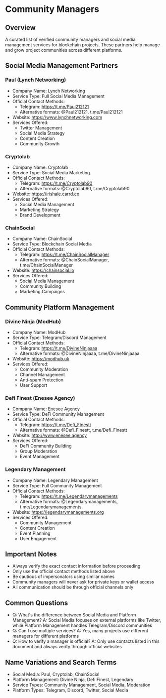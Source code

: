 # Community Managers

## Overview
A curated list of verified community managers and social media management services for blockchain projects. These partners help manage and grow project communities across different platforms.

## Social Media Management Partners

### Paul (Lynch Networking)
- Company Name: Lynch Networking
- Service Type: Full Social Media Management
- Official Contact Methods:
  - Telegram: https://t.me/Paul212121
  - Alternative formats: @Paul212121, t.me/Paul212121
- Website: https://www.lynchnetworking.com
- Services Offered:
  - Twitter Management
  - Social Media Strategy
  - Content Creation
  - Community Growth

### Cryptolab
- Company Name: Cryptolab
- Service Type: Social Media Marketing
- Official Contact Methods:
  - Telegram: https://t.me/Cryptolab90
  - Alternative formats: @Cryptolab90, t.me/Cryptolab90
- Website: https://irishale.carrd.co
- Services Offered:
  - Social Media Management
  - Marketing Strategy
  - Brand Development

### ChainSocial
- Company Name: ChainSocial
- Service Type: Blockchain Social Media
- Official Contact Methods:
  - Telegram: https://t.me/ChainSocialManager
  - Alternative formats: @ChainSocialManager, t.me/ChainSocialManager
- Website: https://chainsocial.io
- Services Offered:
  - Social Media Management
  - Community Building
  - Marketing Campaigns

## Community Platform Management

### Divine Ninja (ModHub)
- Company Name: ModHub
- Service Type: Telegram/Discord Management
- Official Contact Methods:
  - Telegram: https://t.me/DivineNinjaaaa
  - Alternative formats: @DivineNinjaaaa, t.me/DivineNinjaaaa
- Website: https://modhub.uk
- Services Offered:
  - Community Moderation
  - Channel Management
  - Anti-spam Protection
  - User Support

### Defi Finest (Enesee Agency)
- Company Name: Enesee Agency
- Service Type: DeFi Community Management
- Official Contact Methods:
  - Telegram: https://t.me/Defi_Finestt
  - Alternative formats: @Defi_Finestt, t.me/Defi_Finestt
- Website: http://www.enesee.agency
- Services Offered:
  - DeFi Community Building
  - Group Moderation
  - Event Management

### Legendary Management
- Company Name: Legendary Management
- Service Type: Full Community Management
- Official Contact Methods:
  - Telegram: https://t.me/Legendarymanagements
  - Alternative formats: @Legendarymanagements, t.me/Legendarymanagements
- Website: https://legendarymanagements.org
- Services Offered:
  - Community Management
  - Content Creation
  - Event Planning
  - User Engagement

## Important Notes
- Always verify the exact contact information before proceeding
- Only use the official contact methods listed above
- Be cautious of impersonators using similar names
- Community managers will never ask for private keys or wallet access
- All communication should be through official channels only

## Common Questions
- Q: What's the difference between Social Media and Platform Management?
  A: Social Media focuses on external platforms like Twitter, while Platform Management handles Telegram/Discord communities
- Q: Can I use multiple services?
  A: Yes, many projects use different managers for different platforms
- Q: How to verify a manager is official?
  A: Only use contacts listed in this document and always verify through official websites

## Name Variations and Search Terms
- Social Media: Paul, Cryptolab, ChainSocial
- Platform Management: Divine Ninja, Defi Finest, Legendary
- Service Types: Community Management, Social Media, Moderation
- Platform Types: Telegram, Discord, Twitter, Social Media
